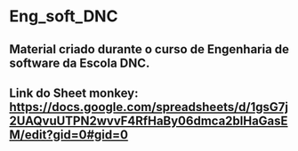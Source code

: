 # Eng_soft_DNC

## Material criado durante o curso de Engenharia de software da Escola DNC.

## Link do Sheet monkey: https://docs.google.com/spreadsheets/d/1gsG7j2UAQvuUTPN2wvvF4RfHaBy06dmca2blHaGasEM/edit?gid=0#gid=0
